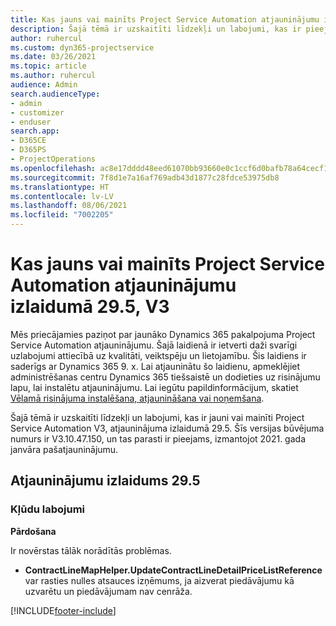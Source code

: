 ```yaml
---
title: Kas jauns vai mainīts Project Service Automation atjauninājumu izlaidumā 29.5, labojumfails, V3
description: Šajā tēmā ir uzskaitīti līdzekļi un labojumi, kas ir pieejami Project Service Automation, labojumfails 29.5, V3.
author: ruhercul
ms.custom: dyn365-projectservice
ms.date: 03/26/2021
ms.topic: article
ms.author: ruhercul
audience: Admin
search.audienceType:
- admin
- customizer
- enduser
search.app:
- D365CE
- D365PS
- ProjectOperations
ms.openlocfilehash: ac8e17dddd48eed61070bb93660e0c1ccf6d0bafb78a64cecf1b6ab45da7d1a9
ms.sourcegitcommit: 7f8d1e7a16af769adb43d1877c28fdce53975db8
ms.translationtype: HT
ms.contentlocale: lv-LV
ms.lasthandoff: 08/06/2021
ms.locfileid: "7002205"
---
```

# <a name="whats-new-or-changed-in-project-service-automation-update-release-295-v3"></a>Kas jauns vai mainīts Project Service Automation atjauninājumu izlaidumā 29.5, V3

Mēs priecājamies paziņot par jaunāko Dynamics 365 pakalpojuma Project Service Automation atjauninājumu. Šajā laidienā ir ietverti daži svarīgi uzlabojumi attiecībā uz kvalitāti, veiktspēju un lietojamību. Šis laidiens ir saderīgs ar Dynamics 365 9. x. Lai atjauninātu šo laidienu, apmeklējiet administrēšanas centru Dynamics 365 tiešsaistē un dodieties uz risinājumu lapu, lai instalētu atjauninājumu. Lai iegūtu papildinformācijum, skatiet [Vēlamā risinājuma instalēšana, atjaunināšana vai noņemšana](/power-platform/admin/install-remove-preferred-solution.md).

Šajā tēmā ir uzskaitīti līdzekļi un labojumi, kas ir jauni vai mainīti Project Service Automation V3, atjauninājuma izlaidumā 29.5. Šīs versijas būvējuma numurs ir V3.10.47.150, un tas parasti ir pieejams, izmantojot 2021. gada janvāra pašatjauninājumu.

## <a name="update-release-295"></a>Atjauninājumu izlaidums 29.5

### <a name="bug-fixes"></a>Kļūdu labojumi


**Pārdošana**

Ir novērstas tālāk norādītās problēmas.

- **ContractLineMapHelper.UpdateContractLineDetailPriceListReference** var rasties nulles atsauces izņēmums, ja aizverat piedāvājumu kā uzvarētu un piedāvājumam nav cenrāža.


[!INCLUDE[footer-include](../includes/footer-banner.md)]
